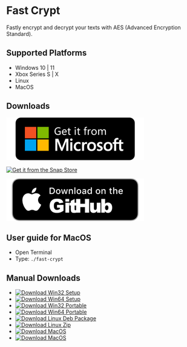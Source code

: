 # Fast Crypt
Fastly encrypt and decrypt your texts with AES (Advanced Encryption Standard).
## Supported Platforms
* Windows 10 | 11
* Xbox Series S | X
* Linux
* MacOS

## Downloads
[![Get it from the Microsoft Store](https://raw.githubusercontent.com/korayustundag/fast-crypt/main/media/images/winstore.svg)](https://www.microsoft.com/en-us/p/Fast-Crypt/9NMGRQ5MT569)

[![Get it from the Snap Store](https://snapcraft.io/static/images/badges/en/snap-store-black.svg )](https://snapcraft.io/fast-crypt)

[![Download on the GitHub](https://raw.githubusercontent.com/korayustundag/fast-crypt/main/media/images/downloadmacos.svg )](https://github.com/korayustundag/fast-crypt/releases/download/v1.0.0/Fast_Crypt-1.0.0.dmg)

## User guide for MacOS
- Open Terminal
- Type: `./fast-crypt`

## Manual Downloads
- [![Download Win32 Setup](https://img.shields.io/badge/Windows-x86%20Setup-green )](https://github.com/korayustundag/fast-crypt/releases/download/v1.0.0/Fast-Crypt_Setup_x86.exe)
- [![Download Win64 Setup](https://img.shields.io/badge/Windows-x64%20Setup-green )](https://github.com/korayustundag/fast-crypt/releases/download/v1.0.0/Fast-Crypt_Setup_x64.exe)
- [![Download Win32 Portable](https://img.shields.io/badge/Windows-x64%20Portable-green )](https://github.com/korayustundag/fast-crypt/releases/download/v1.0.0/Fast_Crypt_x86_win_portable.zip)
- [![Download Win64 Portable](https://img.shields.io/badge/Windows-x64%20Portable-green )](https://github.com/korayustundag/fast-crypt/releases/download/v1.0.0/Fast_Crypt_x64_win_portable.zip)
- [![Download Linux Deb Package](https://img.shields.io/badge/Linux-amd64%20Deb-green )](https://github.com/korayustundag/fast-crypt/releases/download/v1.0.0/fast-crypt_1.0.0_amd64.deb)
- [![Download Linux Zip](https://img.shields.io/badge/Linux-Zip-green )](https://github.com/korayustundag/fast-crypt/releases/download/v1.0.0/fast-crypt-1.0.0_linux.zip)
- [![Download MacOS](https://img.shields.io/badge/MacOS-Zip-green )](https://github.com/korayustundag/fast-crypt/releases/download/v1.0.0/Fast_Crypt-1.0.0-mac.zip)
- [![Download MacOS](https://img.shields.io/badge/MacOS-Dmg-green )](https://github.com/korayustundag/fast-crypt/releases/download/v1.0.0/Fast_Crypt-1.0.0.dmg)
